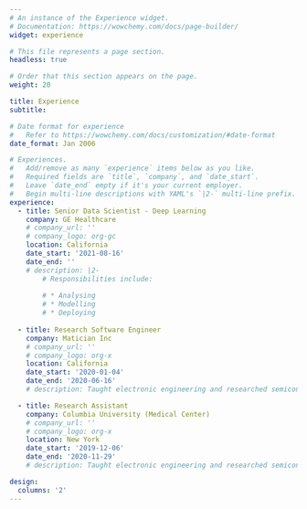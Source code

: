 ```yaml
---
# An instance of the Experience widget.
# Documentation: https://wowchemy.com/docs/page-builder/
widget: experience

# This file represents a page section.
headless: true

# Order that this section appears on the page.
weight: 20

title: Experience
subtitle:

# Date format for experience
#   Refer to https://wowchemy.com/docs/customization/#date-format
date_format: Jan 2006

# Experiences.
#   Add/remove as many `experience` items below as you like.
#   Required fields are `title`, `company`, and `date_start`.
#   Leave `date_end` empty if it's your current employer.
#   Begin multi-line descriptions with YAML's `|2-` multi-line prefix.
experience:
  - title: Senior Data Scientist - Deep Learning
    company: GE Healthcare
    # company_url: ''
    # company_logo: org-gc
    location: California
    date_start: '2021-08-16'
    date_end: ''
    # description: |2-
        # Responsibilities include:
        
        # * Analysing
        # * Modelling
        # * Deploying
        
  - title: Research Software Engineer
    company: Matician Inc
    # company_url: ''
    # company_logo: org-x
    location: California
    date_start: '2020-01-04'
    date_end: '2020-06-16'
    # description: Taught electronic engineering and researched semiconductor physics.

  - title: Research Assistant
    company: Columbia University (Medical Center)
    # company_url: ''
    # company_logo: org-x
    location: New York
    date_start: '2019-12-06'
    date_end: '2020-11-29'
    # description: Taught electronic engineering and researched semiconductor physics.

design:
  columns: '2'
---
```

